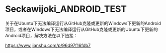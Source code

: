 # Seckawijoki_ANDROID_TEST
关于在Ubuntu下无法编译运行从GitHub克隆或更新的Windows下更新的Android项目，或者在Windows下无法编译运行从GitHub克隆或更新的Ubuntu下更新的Android项目，解决方法在以下链接：

https://www.jianshu.com/p/96d97f16fdb7
